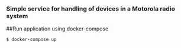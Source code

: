 ### Simple service for handling of devices in a Motorola radio system

##Run application using docker-compose

```sh
$ docker-compose up
```
